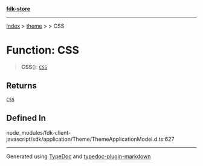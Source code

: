 [**fdk-store**](../../../README.md)
***

[Index](../../../API.md) > [theme](../../README.md) > [<internal>](../README.md) > CSS

# Function: CSS

> **CSS**(): [`CSS`](../type-aliases/type-alias.CSS.md)

## Returns

[`CSS`](../type-aliases/type-alias.CSS.md)

## Defined In

node\_modules/fdk-client-javascript/sdk/application/Theme/ThemeApplicationModel.d.ts:627

***
Generated using [TypeDoc](https://typedoc.org/) and [typedoc-plugin-markdown](https://www.npmjs.com/package/typedoc-plugin-markdown)
